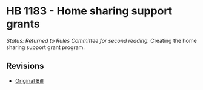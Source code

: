 # HB 1183 - Home sharing support grants
*Status: Returned to Rules Committee for second reading.*
Creating the home sharing support grant program.

## Revisions
* [Original Bill](1/)